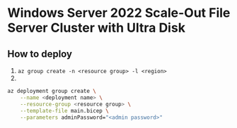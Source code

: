 # Windows Server 2022 Scale-Out File Server Cluster with Ultra Disk

## How to deploy

1. `az group create -n <resource group> -l <region>`
2. 
```sh
az deployment group create \
    --name <deployment name> \
    --resource-group <resource group> \
    --template-file main.bicep \
    --parameters adminPassword="<admin password>"
```


